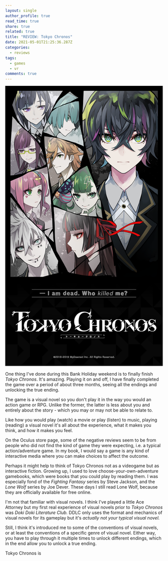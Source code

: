```yaml
---
layout: single
author_profile: true
read_time: true
share: true
related: true
title: "REVIEW: Tokyo Chronos"
date: 2021-05-01T21:25:36.287Z
categories:
  - reviews
tags:
  - games
  - vr
comments: true
---
```

![Tokyo Chronos box art](/assets/uploads/tokyo_chronos-cover.png "Tokyo Chronos")

One thing I've done during this Bank Holiday weekend is to finally finish *Tokyo Chronos*. It's amazing. Playing it on and off, I have finally completed the game over a period of about three months, seeing all the endings and unlocking the true ending.

The game is a visual novel so you don't play it in the way you would an action game or RPG. Unlike the former, the latter is less about you and entirely about the story - which you may or may not be able to relate to.

Like how you would play (watch) a movie or play (listen) to music, playing (reading) a visual novel it's all about the experience, what it makes you think, and how it makes you feel.

On the Oculus store page, some of the negative reviews seem to be from people who did not find the kind of game they were expecting, i.e. a typical action/adventure game. In my book, I would say a game is any kind of interactive media where you can make choices to affect the outcome.

Perhaps it might help to think of Tokyo Chronos not as a videogame but as interactive fiction. Growing up, I used to love choose-your-own-adventure gamebooks, which were books that you could play by reading them. I was especially fond of the *Fighting Fantasy* series by Steve Jackson, and the *Lone Wolf* series by Joe Dever. These days I still read Lone Wolf, because they are officially available for free online.

I'm not that familiar with visual novels. I think I've played a little Ace Attorney but my first real experience of visual novels prior to *Tokyo Chronos* was *Doki Doki Literature Club.* DDLC only uses the format and mechanics of visual novels for its gameplay but it's *actually not your typical visual novel.* 

Still, I think it's introduced me to some of the conventions of visual novels, or at least the conventions of a specific genre of visual novel. Either way, you have to play through it multiple times to unlock different endings, which in the end allow you to unlock a true ending.

Tokyo Chronos is